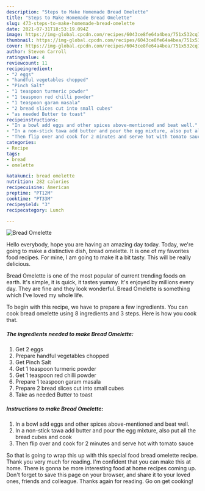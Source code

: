 ```yaml
---
description: "Steps to Make Homemade Bread Omelette"
title: "Steps to Make Homemade Bread Omelette"
slug: 473-steps-to-make-homemade-bread-omelette
date: 2021-07-31T18:53:19.094Z
image: https://img-global.cpcdn.com/recipes/6043ce8fe64a4bea/751x532cq70/bread-omelette-recipe-main-photo.jpg
thumbnail: https://img-global.cpcdn.com/recipes/6043ce8fe64a4bea/751x532cq70/bread-omelette-recipe-main-photo.jpg
cover: https://img-global.cpcdn.com/recipes/6043ce8fe64a4bea/751x532cq70/bread-omelette-recipe-main-photo.jpg
author: Steven Carroll
ratingvalue: 4
reviewcount: 11
recipeingredient:
- "2 eggs"
- "handful vegetables chopped"
- "Pinch Salt"
- "1 teaspoon turmeric powder"
- "1 teaspoon red chilli powder"
- "1 teaspoon garam masala"
- "2 bread slices cut into small cubes"
- "as needed Butter to toast"
recipeinstructions:
- "In a bowl add eggs and other spices above-mentioned and beat well."
- "In a non-stick tawa add butter and pour the egg mixture, also put all the bread cubes and cook"
- "Then flip over and cook for 2 minutes and serve hot with tomato sauce"
categories:
- Recipe
tags:
- bread
- omelette

katakunci: bread omelette 
nutrition: 282 calories
recipecuisine: American
preptime: "PT12M"
cooktime: "PT33M"
recipeyield: "3"
recipecategory: Lunch

---
```



![Bread Omelette](https://img-global.cpcdn.com/recipes/6043ce8fe64a4bea/751x532cq70/bread-omelette-recipe-main-photo.jpg)

Hello everybody, hope you are having an amazing day today. Today, we're going to make a distinctive dish, bread omelette. It is one of my favorites food recipes. For mine, I am going to make it a bit tasty. This will be really delicious.

Bread Omelette is one of the most popular of current trending foods on earth. It's simple, it is quick, it tastes yummy. It's enjoyed by millions every day. They are fine and they look wonderful. Bread Omelette is something which I've loved my whole life.




To begin with this recipe, we have to prepare a few ingredients. You can cook bread omelette using 8 ingredients and 3 steps. Here is how you cook that.

<!--inarticleads1-->

##### The ingredients needed to make Bread Omelette:

1. Get 2 eggs
1. Prepare handful vegetables chopped
1. Get Pinch Salt
1. Get 1 teaspoon turmeric powder
1. Get 1 teaspoon red chilli powder
1. Prepare 1 teaspoon garam masala
1. Prepare 2 bread slices cut into small cubes
1. Take as needed Butter to toast




<!--inarticleads2-->

##### Instructions to make Bread Omelette:

1. In a bowl add eggs and other spices above-mentioned and beat well.
1. In a non-stick tawa add butter and pour the egg mixture, also put all the bread cubes and cook
1. Then flip over and cook for 2 minutes and serve hot with tomato sauce




So that is going to wrap this up with this special food bread omelette recipe. Thank you very much for reading. I'm confident that you can make this at home. There is gonna be more interesting food at home recipes coming up. Don't forget to save this page on your browser, and share it to your loved ones, friends and colleague. Thanks again for reading. Go on get cooking!
